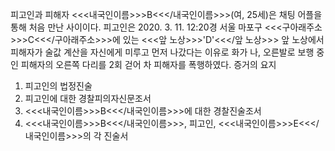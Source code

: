 피고인과 피해자 <<<내국인이름>>>B<<</내국인이름>>>(여, 25세)은 채팅 어플을 통해 처음 만난 사이이다. 피고인은 2020. 3. 11. 12:20경 서울 마포구 <<<구아래주소>>>C<<</구아래주소>>>에 있는 <<<앞 노상>>>'D'<<</앞 노상>>> 앞 노상에서 피해자가 술값 계산을 자신에게 미루고 먼저 나갔다는 이유로 화가 나, 오른발로 보행 중인 피해자의 오른쪽 다리를 2회 걷어 차 피해자를 폭행하였다. 증거의 요지
1. 피고인의 법정진술
1. 피고인에 대한 경찰피의자신문조서
1. <<<내국인이름>>>B<<</내국인이름>>>에 대한 경찰진술조서
1. <<<내국인이름>>>B<<</내국인이름>>>, 피고인, <<<내국인이름>>>E<<</내국인이름>>>의 각 진술서